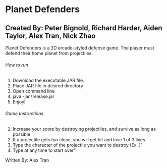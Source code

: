 # Planet Defenders

## Created By: Peter Bignold, Richard Harder, Aiden Taylor, Alex Tran, Nick Zhao

Planet Defenders is a 2D arcade-styled defense game. The player must defend their home planet from projectiles.  

###### How to run
1. Download the executable JAR file.
2. Place JAR file in desired directory
3. Open command line
4. java -jar <path>\release.jar
5. Enjoy!

###### Game Instructions
1. Increase your score by destroying projectiles, and survive as long as possible
2. If a projectile gets too close, you will get hit and lose 1 of 3 lives
3. Type the character of the projectile you want to destroy (Ex. <A>)"
4. Type <Reset> at any time to start over"

Written By: Alex Tran
